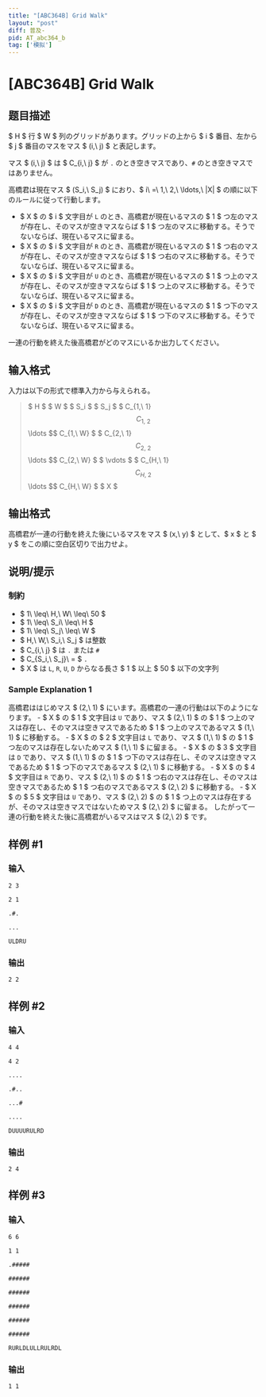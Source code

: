 ```yaml
---
title: "[ABC364B] Grid Walk"
layout: "post"
diff: 普及-
pid: AT_abc364_b
tag: ['模拟']
---
```


# [ABC364B] Grid Walk

## 题目描述

[problemUrl]: https://atcoder.jp/contests/abc364/tasks/abc364_b

$ H $ 行 $ W $ 列のグリッドがあります。グリッドの上から $ i $ 番目、左から $ j $ 番目のマスをマス $ (i,\ j) $ と表記します。

マス $ (i,\ j) $ は $ C_{i,\ j} $ が `.` のとき空きマスであり、`#` のとき空きマスではありません。

高橋君は現在マス $ (S_i,\ S_j) $ におり、$ i\ =\ 1,\ 2,\ \ldots,\ |X| $ の順に以下のルールに従って行動します。

- $ X $ の $ i $ 文字目が `L` のとき、高橋君が現在いるマスの $ 1 $ つ左のマスが存在し、そのマスが空きマスならば $ 1 $ つ左のマスに移動する。そうでないならば、現在いるマスに留まる。
- $ X $ の $ i $ 文字目が `R` のとき、高橋君が現在いるマスの $ 1 $ つ右のマスが存在し、そのマスが空きマスならば $ 1 $ つ右のマスに移動する。そうでないならば、現在いるマスに留まる。
- $ X $ の $ i $ 文字目が `U` のとき、高橋君が現在いるマスの $ 1 $ つ上のマスが存在し、そのマスが空きマスならば $ 1 $ つ上のマスに移動する。そうでないならば、現在いるマスに留まる。
- $ X $ の $ i $ 文字目が `D` のとき、高橋君が現在いるマスの $ 1 $ つ下のマスが存在し、そのマスが空きマスならば $ 1 $ つ下のマスに移動する。そうでないならば、現在いるマスに留まる。
 
一連の行動を終えた後高橋君がどのマスにいるか出力してください。

## 输入格式

入力は以下の形式で標準入力から与えられる。

> $ H $ $ W $ $ S_i $ $ S_j $ $ C_{1,\ 1} $$ C_{1,\ 2} $$ \ldots $$ C_{1,\ W} $ $ C_{2,\ 1} $$ C_{2,\ 2} $$ \ldots $$ C_{2,\ W} $ $ \vdots $ $ C_{H,\ 1} $$ C_{H,\ 2} $$ \ldots $$ C_{H,\ W} $ $ X $

## 输出格式

高橋君が一連の行動を終えた後にいるマスをマス $ (x,\ y) $ として、$ x $ と $ y $ をこの順に空白区切りで出力せよ。

## 说明/提示

### 制約

- $ 1\ \leq\ H,\ W\ \leq\ 50 $
- $ 1\ \leq\ S_i\ \leq\ H $
- $ 1\ \leq\ S_j\ \leq\ W $
- $ H,\ W,\ S_i,\ S_j $ は整数
- $ C_{i,\ j} $ は `.` または `#`
- $ C_{S_i,\ S_j}\ = $ `.`
- $ X $ は `L`, `R`, `U`, `D` からなる長さ $ 1 $ 以上 $ 50 $ 以下の文字列
 
### Sample Explanation 1

高橋君ははじめマス $ (2,\ 1) $ にいます。高橋君の一連の行動は以下のようになります。 - $ X $ の $ 1 $ 文字目は `U` であり、マス $ (2,\ 1) $ の $ 1 $ つ上のマスは存在し、そのマスは空きマスであるため $ 1 $ つ上のマスであるマス $ (1,\ 1) $ に移動する。 - $ X $ の $ 2 $ 文字目は `L` であり、マス $ (1,\ 1) $ の $ 1 $ つ左のマスは存在しないためマス $ (1,\ 1) $ に留まる。 - $ X $ の $ 3 $ 文字目は `D` であり、マス $ (1,\ 1) $ の $ 1 $ つ下のマスは存在し、そのマスは空きマスであるため $ 1 $ つ下のマスであるマス $ (2,\ 1) $ に移動する。 - $ X $ の $ 4 $ 文字目は `R` であり、マス $ (2,\ 1) $ の $ 1 $ つ右のマスは存在し、そのマスは空きマスであるため $ 1 $ つ右のマスであるマス $ (2,\ 2) $ に移動する。 - $ X $ の $ 5 $ 文字目は `U` であり、マス $ (2,\ 2) $ の $ 1 $ つ上のマスは存在するが、そのマスは空きマスではないためマス $ (2,\ 2) $ に留まる。 したがって一連の行動を終えた後に高橋君がいるマスはマス $ (2,\ 2) $ です。

## 样例 #1

### 输入

```
2 3
2 1
.#.
...
ULDRU
```

### 输出

```
2 2
```

## 样例 #2

### 输入

```
4 4
4 2
....
.#..
...#
....
DUUUURULRD
```

### 输出

```
2 4
```

## 样例 #3

### 输入

```
6 6
1 1
.#####
######
######
######
######
######
RURLDLULLRULRDL
```

### 输出

```
1 1
```

